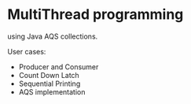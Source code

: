 # MultiThread programming   
using Java AQS collections.

User cases:
- Producer and Consumer
- Count Down Latch
- Sequential Printing
- AQS implementation

 
